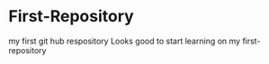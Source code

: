 # First-Repository
my first git hub respository
Looks good to start learning on my first-repository
